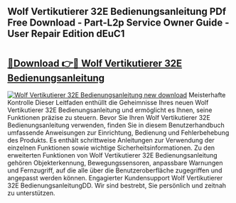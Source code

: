 ## Wolf Vertikutierer 32E Bedienungsanleitung PDf Free Download - Part-L2p Service Owner Guide - User Repair Edition dEuC1

# <h2><a href="http://df5utz.blite.top/?on=Wolf+Vertikutierer+32E+Bedienungsanleitung">🔗Download 👉🔴 Wolf Vertikutierer 32E Bedienungsanleitung</a></h2>

[![Wolf Vertikutierer 32E Bedienungsanleitung new download](https://i.imgur.com/lujVjoI.png)](http://df5utz.blite.top/?on=Wolf+Vertikutierer+32E+Bedienungsanleitung)
Meisterhafte Kontrolle Dieser Leitfaden enthüllt die Geheimnisse Ihres neuen Wolf Vertikutierer 32E Bedienungsanleitung und ermöglicht es Ihnen, seine Funktionen präzise zu steuern. Bevor Sie Ihren Wolf Vertikutierer 32E Bedienungsanleitung verwenden, finden Sie in diesem Benutzerhandbuch umfassende Anweisungen zur Einrichtung, Bedienung und Fehlerbehebung des Produkts. Es enthält schrittweise Anleitungen zur Verwendung der einzelnen Funktionen sowie wichtige Sicherheitsinformationen. Zu den erweiterten Funktionen von Wolf Vertikutierer 32E Bedienungsanleitung gehören Objekterkennung, Bewegungssensoren, anpassbare Warnungen und Fernzugriff, auf die alle über die Benutzeroberfläche zugegriffen und angepasst werden können. Engagierter Kundensupport Wolf Vertikutierer 32E BedienungsanleitungDD. Wir sind bestrebt, Sie persönlich und zeitnah zu unterstützen.
